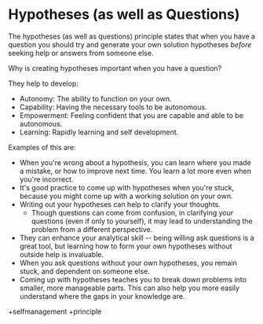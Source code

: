 # Hypotheses (as well as Questions)

The hypotheses (as well as questions) principle states that when you have a question you should try and generate your own solution hypotheses *before* seeking help or answers from someone else.

Why is creating hypotheses important when you have a question?

They help to develop:

- Autonomy: The ability to function on your own.
- Capability: Having the necessary tools to be autonomous.
- Empowerment: Feeling confident that you are capable and able to be autonomous.
- Learning: Rapidly learning and self development.

Examples of this are:

- When you're wrong about a hypothesis, you can learn where you made a mistake, or how to improve next time. You learn a lot more even when you're incorrect.
- It's good practice to come up with hypotheses when you're stuck, because you might come up with a working solution on your own.
- Writing out your hypotheses can help to clarify your thoughts.
  - Though questions can come from confusion, in clarifying your questions (even if only to yourself), it may lead to understanding the problem from a different perspective.
- They can enhance your analytical skill -- being willing ask questions is a great tool, but learning how to form your own hypotheses without outside help is invaluable.
- When you ask questions without your own hypotheses, you remain stuck, and dependent on someone else.
- Coming up with hypotheses teaches you to break down problems into smaller, more manageable parts. This can also help you more easily understand where the gaps in your knowledge are.

+selfmanagement
+principle
